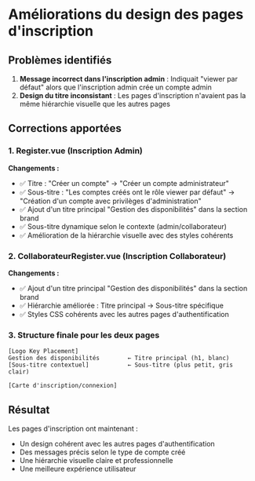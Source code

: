 # Améliorations du design des pages d'inscription

## Problèmes identifiés
1. **Message incorrect dans l'inscription admin** : Indiquait "viewer par défaut" alors que l'inscription admin crée un compte admin
2. **Design du titre inconsistant** : Les pages d'inscription n'avaient pas la même hiérarchie visuelle que les autres pages

## Corrections apportées

### 1. Register.vue (Inscription Admin)
**Changements :**
- ✅ Titre : "Créer un compte" → "Créer un compte administrateur"
- ✅ Sous-titre : "Les comptes créés ont le rôle viewer par défaut" → "Création d'un compte avec privilèges d'administration"
- ✅ Ajout d'un titre principal "Gestion des disponibilités" dans la section brand
- ✅ Sous-titre dynamique selon le contexte (admin/collaborateur)
- ✅ Amélioration de la hiérarchie visuelle avec des styles cohérents

### 2. CollaborateurRegister.vue (Inscription Collaborateur)
**Changements :**
- ✅ Ajout d'un titre principal "Gestion des disponibilités" dans la section brand
- ✅ Hiérarchie améliorée : Titre principal → Sous-titre spécifique
- ✅ Styles CSS cohérents avec les autres pages d'authentification

### 3. Structure finale pour les deux pages
```
[Logo Key Placement]
Gestion des disponibilités        ← Titre principal (h1, blanc)
[Sous-titre contextuel]           ← Sous-titre (plus petit, gris clair)

[Carte d'inscription/connexion]
```

## Résultat
Les pages d'inscription ont maintenant :
- Un design cohérent avec les autres pages d'authentification
- Des messages précis selon le type de compte créé
- Une hiérarchie visuelle claire et professionnelle
- Une meilleure expérience utilisateur
